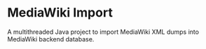 # MediaWiki Import
A multithreaded Java project to import MediaWiki XML dumps into MediaWiki backend database.
